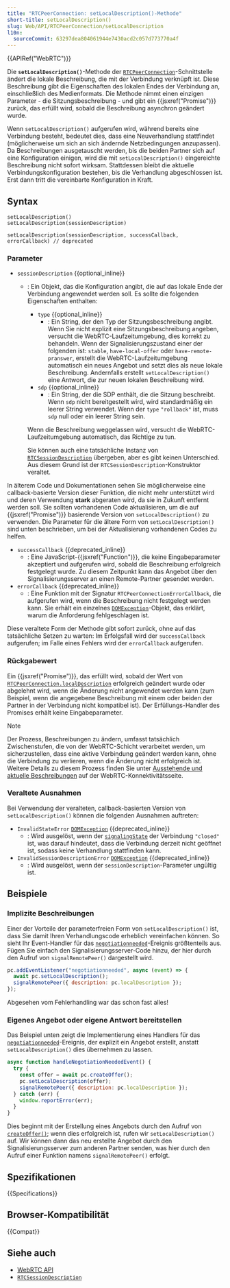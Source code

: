 ```yaml
---
title: "RTCPeerConnection: setLocalDescription()-Methode"
short-title: setLocalDescription()
slug: Web/API/RTCPeerConnection/setLocalDescription
l10n:
  sourceCommit: 63297dea804061944e7430acd2c057d773770a4f
---
```


{{APIRef("WebRTC")}}

Die **`setLocalDescription()`**-Methode der [`RTCPeerConnection`](/de/docs/Web/API/RTCPeerConnection)-Schnittstelle ändert die lokale Beschreibung, die mit der Verbindung verknüpft ist. Diese Beschreibung gibt die Eigenschaften des lokalen Endes der Verbindung an, einschließlich des Medienformats. Die Methode nimmt einen einzigen Parameter - die Sitzungsbeschreibung - und gibt ein {{jsxref("Promise")}} zurück, das erfüllt wird, sobald die Beschreibung asynchron geändert wurde.

Wenn `setLocalDescription()` aufgerufen wird, während bereits eine Verbindung besteht, bedeutet dies, dass eine Neuverhandlung stattfindet (möglicherweise um sich an sich ändernde Netzbedingungen anzupassen). Da Beschreibungen ausgetauscht werden, bis die beiden Partner sich auf eine Konfiguration einigen, wird die mit `setLocalDescription()` eingereichte Beschreibung nicht sofort wirksam. Stattdessen bleibt die aktuelle Verbindungskonfiguration bestehen, bis die Verhandlung abgeschlossen ist. Erst dann tritt die vereinbarte Konfiguration in Kraft.

## Syntax

```js-nolint
setLocalDescription()
setLocalDescription(sessionDescription)

setLocalDescription(sessionDescription, successCallback, errorCallback) // deprecated
```

### Parameter

- `sessionDescription` {{optional_inline}}

  - : Ein Objekt, das die Konfiguration angibt, die auf das lokale Ende der Verbindung angewendet werden soll. Es sollte die folgenden Eigenschaften enthalten:

    - `type` {{optional_inline}}
      - : Ein String, der den Typ der Sitzungsbeschreibung angibt. Wenn Sie nicht explizit eine Sitzungsbeschreibung angeben, versucht die WebRTC-Laufzeitumgebung, dies korrekt zu behandeln. Wenn der Signalisierungszustand einer der folgenden ist: `stable`, `have-local-offer` oder `have-remote-pranswer`, erstellt die WebRTC-Laufzeitumgebung automatisch ein neues Angebot und setzt dies als neue lokale Beschreibung. Andernfalls erstellt `setLocalDescription()` eine Antwort, die zur neuen lokalen Beschreibung wird.
    - `sdp` {{optional_inline}}
      - : Ein String, der die SDP enthält, die die Sitzung beschreibt. Wenn `sdp` nicht bereitgestellt wird, wird standardmäßig ein leerer String verwendet. Wenn der `type` `"rollback"` ist, muss `sdp` null oder ein leerer String sein.

    Wenn die Beschreibung weggelassen wird, versucht die WebRTC-Laufzeitumgebung automatisch, das Richtige zu tun.

    Sie können auch eine tatsächliche Instanz von [`RTCSessionDescription`](/de/docs/Web/API/RTCSessionDescription) übergeben, aber es gibt keinen Unterschied. Aus diesem Grund ist der `RTCSessionDescription`-Konstruktor veraltet.

In älterem Code und Dokumentationen sehen Sie möglicherweise eine callback-basierte Version dieser Funktion, die nicht mehr unterstützt wird und deren Verwendung **stark** abgeraten wird, da sie in Zukunft entfernt werden soll. Sie sollten vorhandenen Code aktualisieren, um die auf {{jsxref("Promise")}} basierende Version von `setLocalDescription()` zu verwenden. Die Parameter für die ältere Form von `setLocalDescription()` sind unten beschrieben, um bei der Aktualisierung vorhandenen Codes zu helfen.

- `successCallback` {{deprecated_inline}}
  - : Eine JavaScript-{{jsxref("Function")}}, die keine Eingabeparameter akzeptiert und aufgerufen wird, sobald die Beschreibung erfolgreich festgelegt wurde. Zu diesem Zeitpunkt kann das Angebot über den Signalisierungsserver an einen Remote-Partner gesendet werden.
- `errorCallback` {{deprecated_inline}}
  - : Eine Funktion mit der Signatur `RTCPeerConnectionErrorCallback`, die aufgerufen wird, wenn die Beschreibung nicht festgelegt werden kann. Sie erhält ein einzelnes [`DOMException`](/de/docs/Web/API/DOMException)-Objekt, das erklärt, warum die Anforderung fehlgeschlagen ist.

Diese veraltete Form der Methode gibt sofort zurück, ohne auf das tatsächliche Setzen zu warten: Im Erfolgsfall wird der `successCallback` aufgerufen; im Falle eines Fehlers wird der `errorCallback` aufgerufen.

### Rückgabewert

Ein {{jsxref("Promise")}}, das erfüllt wird, sobald der Wert von [`RTCPeerConnection.localDescription`](/de/docs/Web/API/RTCPeerConnection/localDescription) erfolgreich geändert wurde oder abgelehnt wird, wenn die Änderung nicht angewendet werden kann (zum Beispiel, wenn die angegebene Beschreibung mit einem oder beiden der Partner in der Verbindung nicht kompatibel ist). Der Erfüllungs-Handler des Promises erhält keine Eingabeparameter.

> [!NOTE]
> Der Prozess, Beschreibungen zu ändern, umfasst tatsächlich Zwischenstufen, die von der WebRTC-Schicht verarbeitet werden, um sicherzustellen, dass eine aktive Verbindung geändert werden kann, ohne die Verbindung zu verlieren, wenn die Änderung nicht erfolgreich ist. Weitere Details zu diesem Prozess finden Sie unter [Ausstehende und aktuelle Beschreibungen](/de/docs/Web/API/WebRTC_API/Connectivity#pending_and_current_descriptions) auf der WebRTC-Konnektivitätsseite.

### Veraltete Ausnahmen

Bei Verwendung der veralteten, callback-basierten Version von `setLocalDescription()` können die folgenden Ausnahmen auftreten:

- `InvalidStateError` [`DOMException`](/de/docs/Web/API/DOMException) {{deprecated_inline}}
  - : Wird ausgelöst, wenn der [`signalingState`](/de/docs/Web/API/RTCPeerConnection/signalingState) der Verbindung `"closed"` ist, was darauf hindeutet, dass die Verbindung derzeit nicht geöffnet ist, sodass keine Verhandlung stattfinden kann.
- `InvalidSessionDescriptionError` [`DOMException`](/de/docs/Web/API/DOMException) {{deprecated_inline}}
  - : Wird ausgelöst, wenn der `sessionDescription`-Parameter ungültig ist.

## Beispiele

### Implizite Beschreibungen

Einer der Vorteile der parameterfreien Form von `setLocalDescription()` ist, dass Sie damit Ihren Verhandlungscode erheblich vereinfachen können. So sieht Ihr Event-Handler für das [`negotiationneeded`](/de/docs/Web/API/RTCPeerConnection/negotiationneeded_event)-Ereignis größtenteils aus. Fügen Sie einfach den Signalisierungsserver-Code hinzu, der hier durch den Aufruf von `signalRemotePeer()` dargestellt wird.

```js
pc.addEventListener("negotiationneeded", async (event) => {
  await pc.setLocalDescription();
  signalRemotePeer({ description: pc.localDescription });
});
```

Abgesehen vom Fehlerhandling war das schon fast alles!

### Eigenes Angebot oder eigene Antwort bereitstellen

Das Beispiel unten zeigt die Implementierung eines Handlers für das [`negotiationneeded`](/de/docs/Web/API/RTCPeerConnection/negotiationneeded_event)-Ereignis, der explizit ein Angebot erstellt, anstatt `setLocalDescription()` dies übernehmen zu lassen.

```js
async function handleNegotiationNeededEvent() {
  try {
    const offer = await pc.createOffer();
    pc.setLocalDescription(offer);
    signalRemotePeer({ description: pc.localDescription });
  } catch (err) {
    window.reportError(err);
  }
}
```

Dies beginnt mit der Erstellung eines Angebots durch den Aufruf von [`createOffer()`](/de/docs/Web/API/RTCPeerConnection/createOffer); wenn dies erfolgreich ist, rufen wir `setLocalDescription()` auf. Wir können dann das neu erstellte Angebot durch den Signalisierungsserver zum anderen Partner senden, was hier durch den Aufruf einer Funktion namens `signalRemotePeer()` erfolgt.

## Spezifikationen

{{Specifications}}

## Browser-Kompatibilität

{{Compat}}

## Siehe auch

- [WebRTC API](/de/docs/Web/API/WebRTC_API)
- [`RTCSessionDescription`](/de/docs/Web/API/RTCSessionDescription)
